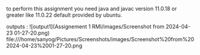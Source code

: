 to perform this assignment you need java and javac version 11.0.18 or greater like 11.0.22 default provided by ubuntu. 

outputs : 
![output1](Assignement 1 RMI/images/Screenshot from 2024-04-23 01-27-20.png)
file:///home/sanyog/Pictures/Screenshots/images/Screenshot%20from%202024-04-23%2001-27-20.png
